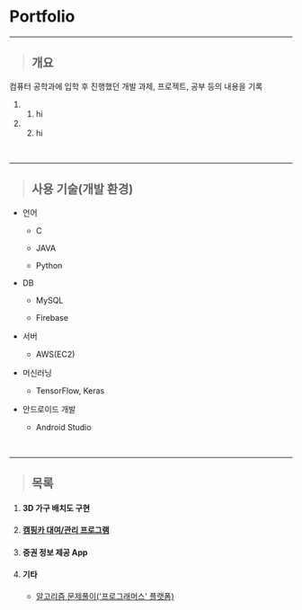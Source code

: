 # **Portfolio**

---



> ## 개요



컴퓨터 공학과에 입학 후 진행했던 개발 과제, 프로젝트, 공부 등의 내용을 기록
1. 1. hi
1. 2. hi

</br>

---

> ## 사용 기술(개발 환경)



- 언어

  - C

  - JAVA

  - Python

- DB

  - MySQL

  - Firebase

- 서버

  - AWS(EC2)

- 머신러닝

  - TensorFlow, Keras

- 안드로이드 개발

  - Android Studio

</br>

---

> ## 목록



1. #### 3D 가구 배치도 구현

2. #### [캠핑카 대여/관리 프로그램](./DBcampingcar)

3. #### 증권 정보 제공 App

4. #### 기타

   - [알고리즘 문제풀이('프로그래머스' 플랫폼)](./Algorithm)
